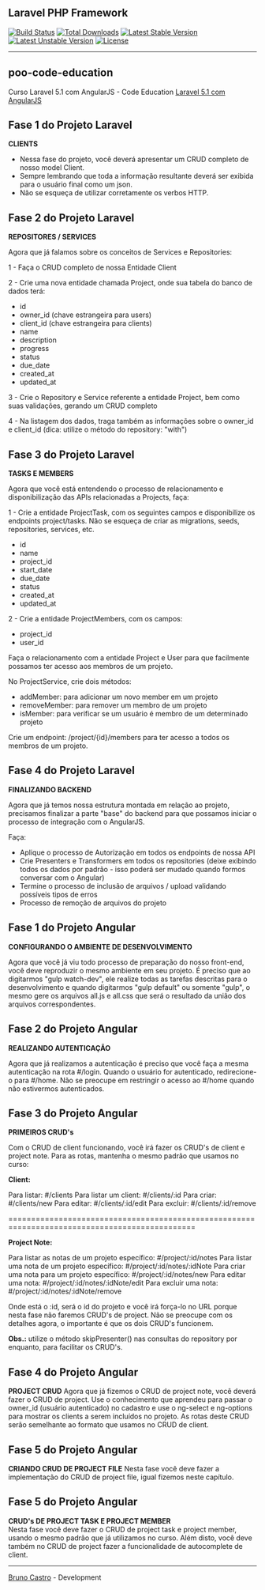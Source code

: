 ## Laravel PHP Framework

[![Build Status](https://travis-ci.org/laravel/framework.svg)](https://travis-ci.org/laravel/framework)
[![Total Downloads](https://poser.pugx.org/laravel/framework/d/total.svg)](https://packagist.org/packages/laravel/framework)
[![Latest Stable Version](https://poser.pugx.org/laravel/framework/v/stable.svg)](https://packagist.org/packages/laravel/framework)
[![Latest Unstable Version](https://poser.pugx.org/laravel/framework/v/unstable.svg)](https://packagist.org/packages/laravel/framework)
[![License](https://poser.pugx.org/laravel/framework/license.svg)](https://packagist.org/packages/laravel/framework)

<hr>

## poo-code-education
Curso Laravel 5.1 com AngularJS - Code Education [Laravel 5.1 com AngularJS](http://sites.code.education/laravel-com-angularjs/)

## Fase 1 do Projeto Laravel
<b>CLIENTS</b>
 
 - Nessa fase do projeto, você deverá apresentar um CRUD completo de nosso model Client.
 - Sempre lembrando que toda a informação resultante deverá ser exibida para o usuário final como um json.
 - Não se esqueça de utilizar corretamente os verbos HTTP.

## Fase 2 do Projeto Laravel
<b>REPOSITORES / SERVICES</b>
 
 Agora que já falamos sobre os conceitos de Services e Repositories:
   
 1 - Faça o CRUD completo de nossa Entidade Client
   
 2 - Crie uma nova entidade chamada Project, onde sua tabela do banco de dados terá:
   
   - id
   - owner_id (chave estrangeira para users)
   - client_id (chave estrangeira para clients)
   - name
   - description
   - progress
   - status
   - due_date
   - created_at
   - updated_at
   
 3 - Crie o Repository e Service referente a entidade Project, bem como suas validações, gerando um CRUD completo
   
 4 - Na listagem dos dados, traga também as informações sobre o owner_id e client_id (dica: utilize o método do repository: "with")
 
## Fase 3 do Projeto Laravel
<b>TASKS E MEMBERS</b>
  
 Agora que você está entendendo o processo de relacionamento e disponibilização das APIs relacionadas a Projects, faça:
 
 1 - Crie a entidade ProjectTask, com os seguintes campos e disponibilize os endpoints project/tasks.
 Não se esqueça de criar as migrations, seeds, repositories, services, etc.
 
 - id
 - name
 - project_id 
 - start_date
 - due_date
 - status
 - created_at
 - updated_at
 
 2 - Crie a entidade ProjectMembers, com os campos:
 
 - project_id
 - user_id
 
 Faça o relacionamento com a entidade Project e User para que facilmente possamos ter acesso aos membros de um projeto.
 
 No ProjectService, crie dois métodos:
 
 - addMember: para adicionar um novo member em um projeto
 - removeMember: para remover um membro de um projeto
 - isMember: para verificar se um usuário é membro de um determinado projeto
 
 Crie um endpoint: /project/{id}/members para ter acesso a todos os membros de um projeto. 
 
## Fase 4 do Projeto Laravel
<b>FINALIZANDO BACKEND</b>
  
 Agora que já temos nossa estrutura montada em relação ao projeto, precisamos finalizar a parte "base" do backend para que possamos iniciar o processo de integração com o AngularJS.

 Faça:

- Aplique o processo de Autorização em todos os endpoints de nossa API
- Crie Presenters e Transformers em todos os repositories (deixe exibindo todos os dados por padrão - isso poderá ser mudado quando formos conversar com o Angular)
- Termine o processo de inclusão de arquivos / upload validando possíveis tipos de erros
- Processo de remoção de arquivos do projeto

## Fase 1 do Projeto Angular
<b>CONFIGURANDO O AMBIENTE DE DESENVOLVIMENTO</b>
  
 Agora que você já viu todo processo de preparação do nosso front-end, você deve reproduzir o mesmo ambiente em seu projeto.
 É preciso que ao digitarmos "gulp watch-dev", ele realize todas as tarefas descritas para o desenvolvimento e quando
 digitarmos "gulp default" ou somente "gulp", o mesmo gere os arquivos all.js e all.css que será o resultado da união dos arquivos correspondentes.

## Fase 2 do Projeto Angular
 <b>REALIZANDO AUTENTICAÇÃO</b>

  Agora que já realizamos a autenticação é preciso que você faça a mesma autenticação na rota #/login.
  Quando o usuário for autenticado, redirecione-o para #/home. Não se preocupe em restringir o acesso ao #/home quando não estivermos
  autenticados.

## Fase 3 do Projeto Angular
 <b>PRIMEIROS CRUD's</b>

  Com o CRUD de client funcionando, você irá fazer os CRUD's de client e project note.
  Para as rotas, mantenha o mesmo padrão que usamos no curso:
  
  <b>Client:</b>
  
  Para listar: #/clients
  Para listar um client: #/clients/:id
  Para criar: #/clients/new
  Para editar: #/clients/:id/edit
  Para excluir: #/clients/:id/remove
  
  ===============================================================================================
  
  <b>Project Note:</b>
  
  Para listar as notas de um projeto específico: #/project/:id/notes
  Para listar uma nota de um projeto específico: #/project/:id/notes/:idNote
  Para criar uma nota para um projeto específico: #/project/:id/notes/new
  Para editar uma nota: #/project/:id/notes/:idNote/edit
  Para excluir uma nota: #/project/:id/notes/:idNote/remove
  
  Onde está o :id, será o id do projeto e você irá força-lo no URL porque nesta fase não faremos CRUD's de project.
  Não se preocupe com os detalhes agora, o importante é que os dois CRUD's funcionem.
  
   
  <b>Obs.:</b> utilize o método skipPresenter() nas consultas do repository por enquanto, para facilitar os CRUD's.
 
## Fase 4 do Projeto Angular
 <b>PROJECT CRUD</b>
  Agora que já fizemos o CRUD de project note, você deverá fazer o CRUD de project.
  Use o conhecimento que aprendeu para passar o owner_id (usuário autenticado) no cadastro e use o ng-select e ng-options para mostrar os clients a serem incluídos no projeto.
  As rotas deste CRUD serão semelhante ao formato que usamos no CRUD de client.
  
## Fase 5 do Projeto Angular
 <b>CRIANDO CRUD DE PROJECT FILE</b>
  Nesta fase você deve fazer a implementação do CRUD de project file, igual fizemos neste capítulo.

## Fase 5 do Projeto Angular
 <b>CRUD's DE PROJECT TASK E PROJECT MEMBER</b>  
  Nesta fase você deve fazer o CRUD de project task e project member, usando o mesmo padrão que já utilizamos no curso. Além disto, você deve também no CRUD de project fazer a funcionalidade de autocomplete de client.
 
 
 
------------------------------------------------------------------------------------------
[Bruno Castro](http://www.bhzautomacao.com.br) - Development